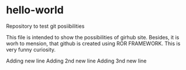 # hello-world
Repository to test git posiibilities

This file is intended to show the possibilities of girhub site. Besides, it is worh to mension, that github is created using ROR FRAMEWORK. This is very funny curiosity.


Adding new line
Adding 2nd new line
Adding 3nd new line
